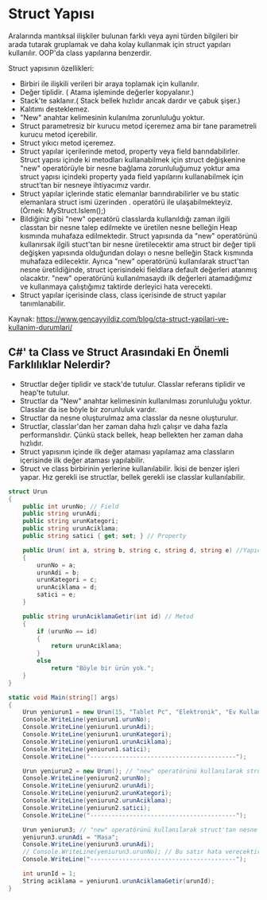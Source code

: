 # Struct Yapısı

Aralarında mantıksal ilişkiler bulunan farklı veya ayni türden bilgileri bir arada tutarak gruplamak 
ve daha kolay kullanmak için struct yapıları kullanılır. OOP'da class yapılarına benzerdir.

Struct yapısının özellikleri:
* Birbiri ile ilişkili verileri bir araya toplamak için kullanılır.
* Değer tiplidir. ( Atama işleminde değerler kopyalanır.) 
* Stack'te saklanır.( Stack bellek hızlıdır ancak dardır ve çabuk şişer.)
* Kalıtımı desteklemez.
* "New" anahtar kelimesinin kulanılma zorunluluğu yoktur. 
* Struct parametresiz bir kurucu metod içeremez ama bir tane parametreli kurucu metod içerebilir.
* Struct yıkıcı metod içeremez.
* Struct yapılar içerilerinde metod, property veya field barındabilirler. Struct yapısı içinde ki metodları 
  kullanabilmek için struct değişkenine "new" operatörüyle bir nesne bağlama zorunluluğumuz yoktur 
  ama struct yapısı içindeki property yada field yapılarını kullanabilmek için struct’tan 
  bir nesneye ihtiyacımız vardır.
* Struct yapılar içlerinde static elemanlar barındırabilirler ve bu static elemanlara struct ismi üzerinden 
  . operatörü ile ulaşabilmekteyiz. (Örnek:  MyStruct.Islem();)
* Bildiğiniz gibi "new" operatörü classlarda kullanıldığı zaman ilgili classtan bir nesne talep edilmekte 
  ve üretilen nesne belleğin Heap kısmında muhafaza edilmektedir. Struct yapısında da "new" operatörünü 
  kullanırsak ilgili stuct'tan bir nesne üretilecektir ama struct bir değer tipli değişken 
  yapısında olduğundan dolayı o nesne belleğin Stack kısmında muhafaza edilecektir. 
  Ayrıca "new" operatörünü kullanılarak struct'tan nesne üretildiğinde, struct içerisindeki fieldlara default 
  değerleri atanmış olacaktır. "new" operatörünü kullanılmasaydı ilk değerleri atamadığımız ve kullanmaya çalıştığımız
  taktirde derleyici hata verecekti.
* Struct yapılar içerisinde class, class içerisinde de struct yapılar tanımlanabilir.

Kaynak: https://www.gencayyildiz.com/blog/cta-struct-yapilari-ve-kullanim-durumlari/

## C#' ta Class ve Struct Arasındaki En Önemli Farklılıklar Nelerdir?
* Structlar değer tiplidir ve stack'de tutulur. Classlar referans tiplidir ve heap'te tutulur.
* Structlar da "New" anahtar kelimesinin kullanılması zorunluluğu yoktur. Classlar da ise böyle bir zorunluluk vardır.
* Structlar da nesne oluşturulmaz ama classlar da nesne oluşturulur.
* Structlar, classlar'dan her zaman daha hızlı çalışır ve daha fazla performanslıdır. Çünkü stack bellek, heap bellekten
  her zaman daha hızlıdır.
* Struct yapısının içinde ilk değer ataması yapılamaz ama classların içerisinde ilk değer ataması yapılabilir.
* Struct ve class birbirinin yerlerine kullanılabilir. İkisi de benzer işleri yapar. 
  Hız gerekli ise structlar, bellek gerekli ise classlar kullanılabilir.
  


```cs
struct Urun
{
    public int urunNo; // Field
    public string urunAdi;
    public string urunKategori;
    public string urunAciklama;
    public string satici { get; set; } // Property

    public Urun( int a, string b, string c, string d, string e) //Yapıcı Fonks.
    {            
        urunNo = a;
        urunAdi = b;
        urunKategori = c;
        urunAciklama = d;
        satici = e;
    }

    public string urunAciklamaGetir(int id) // Metod
    {
        if (urunNo == id)
        {
            return urunAciklama;
        }
        else
            return "Böyle bir ürün yok.";
    }
}

static void Main(string[] args)
{
    Urun yeniurun1 = new Urun(15, "Tablet Pc", "Elektronik", "Ev Kullanımı İçin Uygun","Alperen Bektaşoğlu");
    Console.WriteLine(yeniurun1.urunNo);
    Console.WriteLine(yeniurun1.urunAdi);
    Console.WriteLine(yeniurun1.urunKategori);
    Console.WriteLine(yeniurun1.urunAciklama);
    Console.WriteLine(yeniurun1.satici);
    Console.WriteLine("-----------------------------------------");

    Urun yeniurun2 = new Urun(); // "new" operatörünü kullanılarak struct'tan nesne üretildiğinde, struct içerisindeki fieldlara default değerleri atanmış olacaktır.
    Console.WriteLine(yeniurun2.urunNo);
    Console.WriteLine(yeniurun2.urunAdi);
    Console.WriteLine(yeniurun2.urunKategori);
    Console.WriteLine(yeniurun2.urunAciklama);
    Console.WriteLine(yeniurun2.satici);
    Console.WriteLine("-----------------------------------------");

    Urun yeniurun3; // "new" operatörünü kullanılarak struct'tan nesne üretilmediğinde, struct içerisindeki fieldlara değer ataması yapmamız gerekir.
    yeniurun3.urunAdi = "Masa";
    Console.WriteLine(yeniurun3.urunAdi); 
    // Console.WriteLine(yeniurun3.urunNo); // Bu satır hata verecektir.
    Console.WriteLine("-----------------------------------------");

    int urunId = 1;
    String aciklama = yeniurun1.urunAciklamaGetir(urunId);
}
```



  
